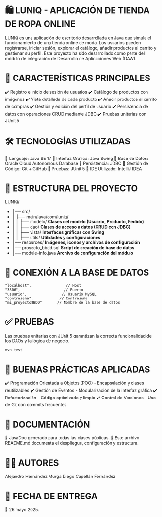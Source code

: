 # 🛍️ LUNIQ - APLICACIÓN DE TIENDA DE ROPA ONLINE
LUNIQ es una aplicación de escritorio desarrollada en Java que simula el funcionamiento de una tienda online de moda. Los usuarios pueden registrarse, iniciar sesión, explorar el catálogo, añadir productos al carrito y gestionar su perfil.
Este proyecto ha sido desarrollado como parte del módulo de integración de Desarrollo de Aplicaciones Web (DAW).

# 🚀 CARACTERÍSTICAS PRINCIPALES
✔️ Registro e inicio de sesión de usuarios ✔️ Catálogo de productos con imágenes ✔️ Vista detallada de cada producto ✔️ Añadir productos al carrito de compras ✔️ Gestión y edición del perfil de usuario ✔️ Persistencia de datos con operaciones CRUD mediante JDBC ✔️ Pruebas unitarias con JUnit 5

# 🛠 TECNOLOGÍAS UTILIZADAS
🔹 Lenguaje: Java SE 17 🔹 Interfaz Gráfica: Java Swing 🔹 Base de Datos: Oracle Cloud Autonomous Database 🔹 Persistencia: JDBC 🔹 Gestión de Código: Git + GitHub 🔹 Pruebas: JUnit 5 🔹 IDE Utilizado: IntelliJ IDEA

# 📁 ESTRUCTURA DEL PROYECTO

LUNIQ/
- │── src/
- │   ├── main/java/com/luniq/  
- │   │   ├── modelo/          **Clases del modelo (Usuario, Producto, Pedido)**
- │   │   ├── dao/             **Clases de acceso a datos (CRUD con JDBC)**
- │   │   ├── vista/           **Interfaces gráficas con Swing**
- │   │   ├── utils/           **Utilidades y configuraciones**
- │── resources/               **Imágenes, iconos y archivos de configuración**
- │── proyecto_bbdd.sql        **Script de creación de base de datos**
- │── module-info.java         **Archivo de configuración del módulo**

# 🔗 CONEXIÓN A LA BASE DE DATOS
    "localhost",                // Host
    "3306",                    // Puerto
    "usuario",                // Usuario MySQL
    "contraseña",            // Contraseña
    "mi_proyectoBBDD"       // Nombre de la base de datos

# ✅ PRUEBAS
Las pruebas unitarias con JUnit 5 garantizan la correcta funcionalidad de los DAOs y la lógica de negocio.
```bash
mvn test
```

# 🧠 BUENAS PRÁCTICAS APLICADAS
✔️ Programación Orientada a Objetos (POO) - Encapsulación y clases reutilizables ✔️ Gestión de Eventos - Modularización de la interfaz gráfica ✔️ Refactorización - Código optimizado y limpio ✔️ Control de Versiones - Uso de Git con commits frecuentes

# 📄 DOCUMENTACIÓN
📌 JavaDoc generado para todas las clases públicas. 📌 Este archivo README.md documenta el despliegue, configuración y estructura.

# 👨‍💻 AUTORES
Alejandro Hernández Murga
Diego Capellán Fernández

# 📅 FECHA DE ENTREGA
📌 26 mayo 2025.
